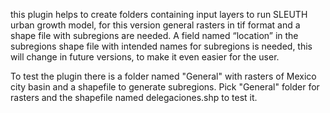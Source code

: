 this plugin helps to create folders containing input layers to run SLEUTH urban growth model, for this version general rasters in tif format and a shape file with subregions are needed. A field named “location” in the subregions shape file with intended names for subregions is needed, this will change in future versions, to make it even easier for the user. 

To test the plugin there is a folder named "General" with rasters of Mexico city basin and a shapefile to generate subregions. Pick "General" folder for rasters and the shapefile named delegaciones.shp to test it.
